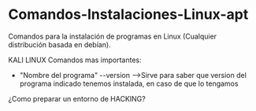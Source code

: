 # Comandos-Instalaciones-Linux-apt
Comandos para la instalación  de programas en Linux (Cualquier distribución basada en debían).

KALI LINUX
Comandos mas importantes:
+ "Nombre del programa" --version -->Sirve para saber que version del programa indicado tenemos instalada, en caso de que lo tengamos





¿Como preparar un entorno de HACKING?

